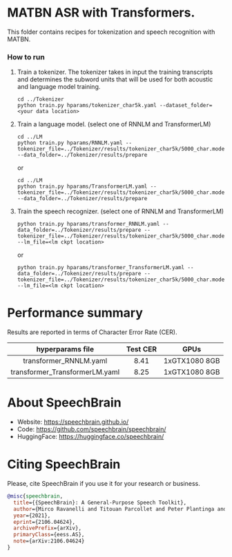 # MATBN ASR with Transformers.
This folder contains recipes for tokenization and speech recognition with MATBN.

### How to run
1. Train a tokenizer. The tokenizer takes in input the training transcripts and determines the subword units that will be used for both acoustic and language model training.

    ```
    cd ../Tokenizer
    python train.py hparams/tokenizer_char5k.yaml --dataset_folder=<your data location>
    ```
2. Train a language model. (select one of RNNLM and TransformerLM)

    ```
    cd ../LM
    python train.py hparams/RNNLM.yaml --tokenizer_file=../Tokenizer/results/tokenizer_char5k/5000_char.model  --data_folder=../Tokenizer/results/prepare
    ```
    or
    ```
    cd ../LM
    python train.py hparams/TransformerLM.yaml --tokenizer_file=../Tokenizer/results/tokenizer_char5k/5000_char.model --data_folder=../Tokenizer/results/prepare
    ```

3. Train the speech recognizer. (select one of RNNLM and TransformerLM)

    ```
    python train.py hparams/transformer_RNNLM.yaml --data_folder=../Tokenizer/results/prepare --tokenizer_file=../Tokenizer/results/tokenizer_char5k/5000_char.model --lm_file=<lm ckpt location>
    ```
    or
    ```
    python train.py hparams/transformer_TransformerLM.yaml --data_folder=../Tokenizer/results/prepare --tokenizer_file=../Tokenizer/results/tokenizer_char5k/5000_char.model --lm_file=<lm ckpt location>
    ```

# Performance summary
Results are reported in terms of Character Error Rate (CER).

| hyperparams file | Test CER | GPUs |
|:--------------------------:| :-----:| :-----: |
| transformer_RNNLM.yaml | 8.41 | 1xGTX1080 8GB |
| transformer_TransformerLM.yaml | 8.25 | 1xGTX1080 8GB |

# **About SpeechBrain**
- Website: https://speechbrain.github.io/
- Code: https://github.com/speechbrain/speechbrain/
- HuggingFace: https://huggingface.co/speechbrain/


# **Citing SpeechBrain**
Please, cite SpeechBrain if you use it for your research or business.

```bibtex
@misc{speechbrain,
  title={{SpeechBrain}: A General-Purpose Speech Toolkit},
  author={Mirco Ravanelli and Titouan Parcollet and Peter Plantinga and Aku Rouhe and Samuele Cornell and Loren Lugosch and Cem Subakan and Nauman Dawalatabad and Abdelwahab Heba and Jianyuan Zhong and Ju-Chieh Chou and Sung-Lin Yeh and Szu-Wei Fu and Chien-Feng Liao and Elena Rastorgueva and François Grondin and William Aris and Hwidong Na and Yan Gao and Renato De Mori and Yoshua Bengio},
  year={2021},
  eprint={2106.04624},
  archivePrefix={arXiv},
  primaryClass={eess.AS},
  note={arXiv:2106.04624}
}
```